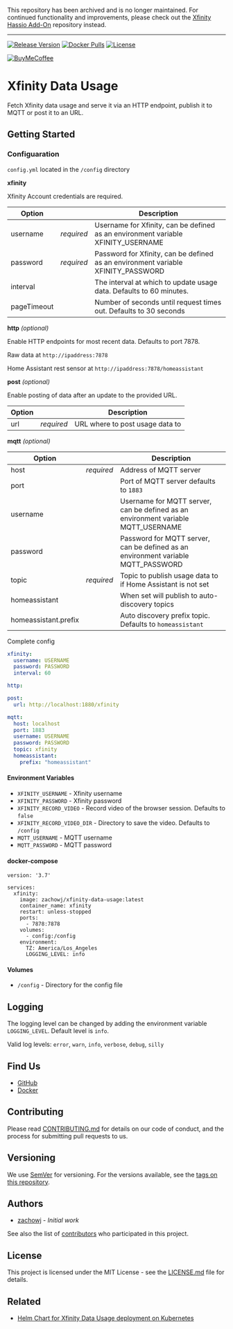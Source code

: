 
This repository has been archived and is no longer maintained. For continued functionality and improvements, please check out the [Xfinity Hassio Add-On](https://github.com/thor0215/hassio-xfinity-usage/) repository instead.

---

[![Release Version][release-shield]][release-link] [![Docker Pulls][docker-pulls]][docker-link] [![License][license-shield]](LICENSE.md)

[![BuyMeCoffee][buymecoffee-shield]][buymecoffee-link]

# Xfinity Data Usage

Fetch Xfinity data usage and serve it via an HTTP endpoint, publish it to MQTT or post it to an URL.

## Getting Started

### Configuaration

`config.yml` located in the `/config` directory

**xfinity**

Xfinity Account credentials are required.

| Option      |            | Description                                                                      |
| ----------- | ---------- | -------------------------------------------------------------------------------- |
| username    | _required_ | Username for Xfinity, can be defined as an environment variable XFINITY_USERNAME |
| password    | _required_ | Password for Xfinity, can be defined as an environment variable XFINITY_PASSWORD |
| interval    |            | The interval at which to update usage data. Defaults to 60 minutes.              |
| pageTimeout |            | Number of seconds until request times out. Defaults to 30 seconds                |

**http** _(optional)_

Enable HTTP endpoints for most recent data. Defaults to port 7878.

Raw data at `http://ipaddress:7878`

Home Assistant rest sensor at `http://ipaddress:7878/homeassistant`

**post** _(optional)_

Enable posting of data after an update to the provided URL.

| Option |            | Description                     |
| ------ | ---------- | ------------------------------- |
| url    | _required_ | URL where to post usage data to |

**mqtt** _(optional)_

| Option               |            | Description                                                                       |
| -------------------- | ---------- | --------------------------------------------------------------------------------- |
| host                 | _required_ | Address of MQTT server                                                            |
| port                 |            | Port of MQTT server defaults to `1883`                                            |
| username             |            | Username for MQTT server, can be defined as an environment variable MQTT_USERNAME |
| password             |            | Password for MQTT server, can be defined as an environment variable MQTT_PASSWORD |
| topic                | _required_ | Topic to publish usage data to if Home Assistant is not set                       |
| homeassistant        |            | When set will publish to auto-discovery topics                                    |
| homeassistant.prefix |            | Auto discovery prefix topic. Defaults to `homeassistant`                          |

Complete config

```yaml
xfinity:
  username: USERNAME
  password: PASSWORD
  interval: 60

http:

post:
  url: http://localhost:1880/xfinity

mqtt:
  host: localhost
  port: 1883
  username: USERNAME
  password: PASSWORD
  topic: xfinity
  homeassistant:
    prefix: "homeassistant"
```

#### Environment Variables

- `XFINITY_USERNAME` - Xfinity username
- `XFINITY_PASSWORD` - Xfinity password
- `XFINITY_RECORD_VIDEO` - Record video of the browser session. Defaults to `false`
- `XFINITY_RECORD_VIDEO_DIR` - Directory to save the video. Defaults to `/config`
- `MQTT_USERNAME` - MQTT username
- `MQTT_PASSWORD` - MQTT password

#### docker-compose

```
version: '3.7'

services:
  xfinity:
    image: zachowj/xfinity-data-usage:latest
    container_name: xfinity
    restart: unless-stopped
    ports:
      - 7878:7878
    volumes:
      - config:/config
    environment:
      TZ: America/Los_Angeles
      LOGGING_LEVEL: info
```

#### Volumes

- `/config` - Directory for the config file

## Logging

The logging level can be changed by adding the environment variable `LOGGING_LEVEL`. Default level is `info`.

Valid log levels: `error`, `warn`, `info`, `verbose`, `debug`, `silly`

## Find Us

- [GitHub](https://github.com/zachowj/xfinity-data-usage)
- [Docker](https://hub.docker.com/r/zachowj/xfinity-data-usage)

## Contributing

Please read [CONTRIBUTING.md](CONTRIBUTING.md) for details on our code of conduct, and the process for submitting pull requests to us.

## Versioning

We use [SemVer](http://semver.org/) for versioning. For the versions available, see the
[tags on this repository](https://github.com/zachowj/xfinity-data-usage/tags).

## Authors

- [zachowj](https://github.com/zachowj) - _Initial work_

See also the list of [contributors](https://github.com/zachowj/xfinity-data-usage/contributors) who
participated in this project.

## License

This project is licensed under the MIT License - see the [LICENSE.md](LICENSE.md) file for details.

## Related

- [Helm Chart for Xfinity Data Usage deployment on Kubernetes](https://github.com/naterator/helm-charts/tree/main/xfinity-data-usage)

[license-shield]: https://img.shields.io/github/license/zachowj/xfinity-data-usage.svg?style=for-the-badge
[release-link]: https://github.com/zachowj/xfinity-data-usage/releases
[release-shield]: https://img.shields.io/github/v/release/zachowj/xfinity-data-usage?style=for-the-badge
[docker-pulls]: https://img.shields.io/docker/pulls/zachowj/xfinity-data-usage?style=for-the-badge
[docker-link]: https://hub.docker.com/r/zachowj/xfinity-data-usage
[buymecoffee-link]: https://www.buymeacoffee.com/zachowj
[buymecoffee-shield]: https://www.buymeacoffee.com/assets/img/custom_images/orange_img.png

